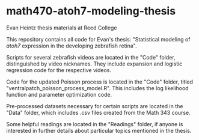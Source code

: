 # math470-atoh7-modeling-thesis
Evan Heintz thesis materials at Reed College

This repository contains all code for Evan's thesis: "Statistical modeling of _atoh7_ expression in the developing zebrafish retina". 

Scripts for several zebrafish videos are located in the "Code" folder, distinguished by video nicknames. They include expansion and logistic regression code for the respective videos.

Code for the updated Poisson process is located in the "Code" folder, titled "ventralpatch_poisson_process_model.R". This includes the log likelihood function and parameter optimization code.

Pre-processed datasets necessary for certain scripts are located in the "Data" folder, which includes .csv files created from the Math 343 course.

Some helpful readings are located in the "Readings" folder, if anyone is interested in further details about particular topics mentioned in the thesis.
